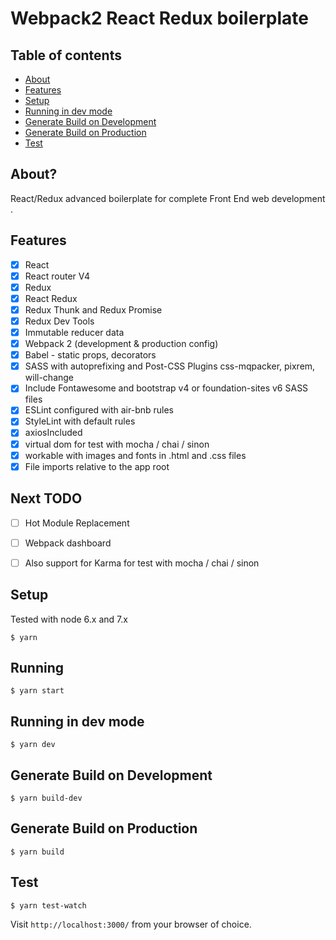 # Webpack2 React Redux boilerplate

## Table of contents
* [About](#user-content-what-is-this)
* [Features](#user-content-features)
* [Setup](#user-content-setup)
* [Running in dev mode](#user-content-running-in-dev-mode)
* [Generate Build on Development](#user-content-build-on-development)
* [Generate Build on Production](#user-content-build-on-production)
* [Test](#user-content-running-in-dev-mode)




## About?

React/Redux advanced boilerplate for complete Front End web development .


## Features

- [x] React
- [x] React router V4
- [x] Redux
- [x] React Redux
- [x] Redux Thunk and Redux Promise
- [x] Redux Dev Tools
- [x] Immutable reducer data
- [x] Webpack 2 (development & production config)
- [x] Babel - static props, decorators
- [x] SASS with autoprefixing and Post-CSS Plugins css-mqpacker, pixrem, will-change
- [x] Include Fontawesome and bootstrap v4 or foundation-sites v6 SASS files
- [x] ESLint configured with air-bnb rules
- [x] StyleLint with default rules
- [x] axiosIncluded
- [x] virtual dom for test with mocha / chai / sinon
- [x] workable with images and fonts in .html and .css files
- [x] File imports relative to the app root

## Next TODO

- [ ] Hot Module Replacement
- [ ] Webpack dashboard
- [ ] Also support for Karma for test with mocha / chai / sinon


## Setup

Tested with node 6.x and 7.x

```
$ yarn
```
## Running

```
$ yarn start
```

## Running in dev mode

```
$ yarn dev
```

## Generate Build on Development

```
$ yarn build-dev
```
## Generate Build on Production

```
$ yarn build
```
## Test

```
$ yarn test-watch
```

Visit `http://localhost:3000/` from your browser of choice.

